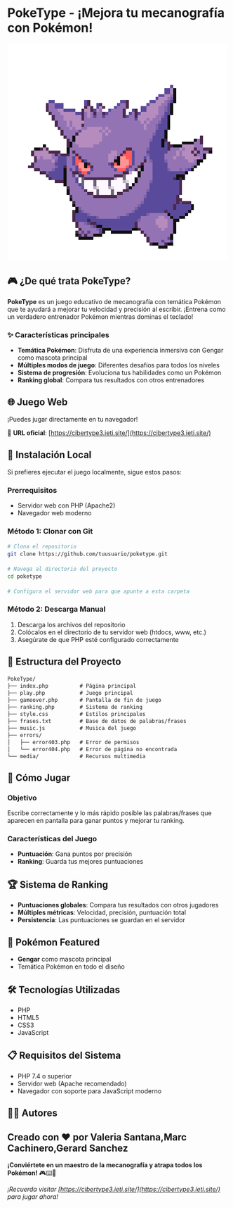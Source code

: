 # PokeType - ¡Mejora tu mecanografía con Pokémon!

![Gengar GIF](media/gengarGTIF.gif)

## 🎮 ¿De qué trata PokeType?

**PokeType** es un juego educativo de mecanografía con temática Pokémon que te ayudará a mejorar tu velocidad y precisión al escribir. ¡Entrena como un verdadero entrenador Pokémon mientras dominas el teclado!

### ✨ Características principales

- **Temática Pokémon**: Disfruta de una experiencia inmersiva con Gengar como mascota principal
- **Múltiples modos de juego**: Diferentes desafíos para todos los niveles
- **Sistema de progresión**: Evoluciona tus habilidades como un Pokémon
- **Ranking global**: Compara tus resultados con otros entrenadores

## 🌐 Juego Web

¡Puedes jugar directamente en tu navegador!

🔗 **URL oficial**: [https://cibertype3.ieti.site/](https://cibertype3.ieti.site/)

## 🚀 Instalación Local

Si prefieres ejecutar el juego localmente, sigue estos pasos:

### Prerrequisitos

- Servidor web con PHP (Apache2)
- Navegador web moderno

### Método 1: Clonar con Git

```bash
# Clona el repositorio
git clone https://github.com/tuusuario/poketype.git

# Navega al directorio del proyecto
cd poketype

# Configura el servidor web para que apunte a esta carpeta
```

### Método 2: Descarga Manual

1. Descarga los archivos del repositorio
2. Colócalos en el directorio de tu servidor web (htdocs, www, etc.)
3. Asegúrate de que PHP esté configurado correctamente

## 📁 Estructura del Proyecto

```
PokeType/
├── index.php          # Página principal
├── play.php           # Juego principal
├── gameover.php       # Pantalla de fin de juego
├── ranking.php        # Sistema de ranking
├── style.css          # Estilos principales
├── frases.txt         # Base de datos de palabras/frases
├── music.js           # Musica del juego
├── errors/
│   ├── error403.php   # Error de permisos
│   └── error404.php   # Error de página no encontrada
└── media/             # Recursos multimedia
```

## 🎯 Cómo Jugar

### Objetivo
Escribe correctamente y lo más rápido posible las palabras/frases que aparecen en pantalla para ganar puntos y mejorar tu ranking.

### Características del Juego
- **Puntuación**: Gana puntos por precisión
- **Ranking**: Guarda tus mejores puntuaciones

## 🏆 Sistema de Ranking

- **Puntuaciones globales**: Compara tus resultados con otros jugadores
- **Múltiples métricas**: Velocidad, precisión, puntuación total
- **Persistencia**: Las puntuaciones se guardan en el servidor

## 🐉 Pokémon Featured

- **Gengar** como mascota principal
- Temática Pokémon en todo el diseño

## 🛠️ Tecnologías Utilizadas

- PHP
- HTML5
- CSS3
- JavaScript

## 📋 Requisitos del Sistema

- PHP 7.4 o superior
- Servidor web (Apache recomendado)
- Navegador con soporte para JavaScript moderno

## 👨‍💻 Autores

Creado con ❤️ por Valeria Santana,Marc Cachinero,Gerard Sanchez
---

**¡Conviértete en un maestro de la mecanografía y atrapa todos los Pokémon!** 🎮⌨️🐉

*¡Recuerda visitar [https://cibertype3.ieti.site/](https://cibertype3.ieti.site/) para jugar ahora!*
